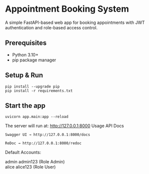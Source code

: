 # Appointment Booking System

A simple FastAPI-based web app for booking appointments with JWT authentication and role-based access control.

## Prerequisites
* Python 3.10+
* pip package manager

## Setup & Run
```
pip install --upgrade pip
pip install -r requirements.txt
```

## Start the app
`uvicorn app.main:app --reload`

The server will run at: http://127.0.0.1:8000
Usage
API Docs

    Swagger UI → http://127.0.0.1:8000/docs

    ReDoc → http://127.0.0.1:8000/redoc

Default Accounts: <br>

admin admin123  (Role Admin)  <br>
alice  alice123  (Role User) <br>